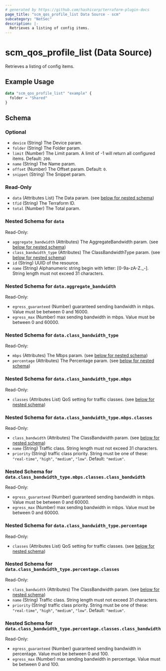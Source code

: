 ```yaml
---
# generated by https://github.com/hashicorp/terraform-plugin-docs
page_title: "scm_qos_profile_list Data Source - scm"
subcategory: "NetSec"
description: |-
  Retrieves a listing of config items.
---
```


# scm_qos_profile_list (Data Source)

Retrieves a listing of config items.

## Example Usage

```terraform
data "scm_qos_profile_list" "example" {
  folder = "Shared"
}
```

<!-- schema generated by tfplugindocs -->
## Schema

### Optional

- `device` (String) The Device param.
- `folder` (String) The Folder param.
- `limit` (Number) The Limit param. A limit of -1 will return all configured items. Default: `200`.
- `name` (String) The Name param.
- `offset` (Number) The Offset param. Default: `0`.
- `snippet` (String) The Snippet param.

### Read-Only

- `data` (Attributes List) The Data param. (see [below for nested schema](#nestedatt--data))
- `tfid` (String) The Terraform ID.
- `total` (Number) The Total param.

<a id="nestedatt--data"></a>
### Nested Schema for `data`

Read-Only:

- `aggregate_bandwidth` (Attributes) The AggregateBandwidth param. (see [below for nested schema](#nestedatt--data--aggregate_bandwidth))
- `class_bandwidth_type` (Attributes) The ClassBandwidthType param. (see [below for nested schema](#nestedatt--data--class_bandwidth_type))
- `id` (String) UUID of the resource.
- `name` (String) Alphanumeric string begin with letter: [0-9a-zA-Z._-]. String length must not exceed 31 characters.

<a id="nestedatt--data--aggregate_bandwidth"></a>
### Nested Schema for `data.aggregate_bandwidth`

Read-Only:

- `egress_guaranteed` (Number) guaranteed sending bandwidth in mbps. Value must be between 0 and 16000.
- `egress_max` (Number) max sending bandwidth in mbps. Value must be between 0 and 60000.


<a id="nestedatt--data--class_bandwidth_type"></a>
### Nested Schema for `data.class_bandwidth_type`

Read-Only:

- `mbps` (Attributes) The Mbps param. (see [below for nested schema](#nestedatt--data--class_bandwidth_type--mbps))
- `percentage` (Attributes) The Percentage param. (see [below for nested schema](#nestedatt--data--class_bandwidth_type--percentage))

<a id="nestedatt--data--class_bandwidth_type--mbps"></a>
### Nested Schema for `data.class_bandwidth_type.mbps`

Read-Only:

- `classes` (Attributes List) QoS setting for traffic classes. (see [below for nested schema](#nestedatt--data--class_bandwidth_type--mbps--classes))

<a id="nestedatt--data--class_bandwidth_type--mbps--classes"></a>
### Nested Schema for `data.class_bandwidth_type.mbps.classes`

Read-Only:

- `class_bandwidth` (Attributes) The ClassBandwidth param. (see [below for nested schema](#nestedatt--data--class_bandwidth_type--mbps--classes--class_bandwidth))
- `name` (String) Traffic class. String length must not exceed 31 characters.
- `priority` (String) traffic class priority. String must be one of these: `"real-time"`, `"high"`, `"medium"`, `"low"`. Default: `"medium"`.

<a id="nestedatt--data--class_bandwidth_type--mbps--classes--class_bandwidth"></a>
### Nested Schema for `data.class_bandwidth_type.mbps.classes.class_bandwidth`

Read-Only:

- `egress_guaranteed` (Number) guaranteed sending bandwidth in mbps. Value must be between 0 and 60000.
- `egress_max` (Number) max sending bandwidth in mbps. Value must be between 0 and 60000.




<a id="nestedatt--data--class_bandwidth_type--percentage"></a>
### Nested Schema for `data.class_bandwidth_type.percentage`

Read-Only:

- `classes` (Attributes List) QoS setting for traffic classes. (see [below for nested schema](#nestedatt--data--class_bandwidth_type--percentage--classes))

<a id="nestedatt--data--class_bandwidth_type--percentage--classes"></a>
### Nested Schema for `data.class_bandwidth_type.percentage.classes`

Read-Only:

- `class_bandwidth` (Attributes) The ClassBandwidth param. (see [below for nested schema](#nestedatt--data--class_bandwidth_type--percentage--classes--class_bandwidth))
- `name` (String) Traffic class. String length must not exceed 31 characters.
- `priority` (String) traffic class priority. String must be one of these: `"real-time"`, `"high"`, `"medium"`, `"low"`. Default: `"medium"`.

<a id="nestedatt--data--class_bandwidth_type--percentage--classes--class_bandwidth"></a>
### Nested Schema for `data.class_bandwidth_type.percentage.classes.class_bandwidth`

Read-Only:

- `egress_guaranteed` (Number) guaranteed sending bandwidth in percentage. Value must be between 0 and 100.
- `egress_max` (Number) max sending bandwidth in percentage. Value must be between 0 and 100.
